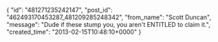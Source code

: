  {
   "id": "481271235242147",
   "post_id": "462493170453287_481209285248342",
   "from_name": "Scott Duncan",
   "message": "Dude if these stump you, you aren't ENTITLED to claim it.",
   "created_time": "2013-02-15T10:48:10+0000"
 }
